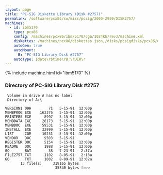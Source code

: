 ```yaml
---
layout: page
title: "PC-SIG Diskette Library (Disk #2757)"
permalink: /software/pcx86/sw/misc/pcsig/2000-2999/DISK2757/
machines:
  - id: ibm5170
    type: pcx86
    config: /machines/pcx86/ibm/5170/cga/1024kb/rev3/machine.xml
    diskettes: /machines/pcx86/diskettes.json,/disks/pcsigdisks/pcx86/diskettes.json
    autoGen: true
    autoMount:
      B: "PC-SIG Library Disk #2757"
    autoType: $date\r$time\rB:\rDIR\r
---
```


{% include machine.html id="ibm5170" %}

### Directory of PC-SIG Library Disk #2757

     Volume in drive A has no label
     Directory of A:\

    VERSION1 09H        71   5-15-91  12:00p
    MEMBPROG EXE    162376   5-15-91  12:00p
    PRINTERS EXE      8997   5-15-91  12:00p
    MEMBDATA EXE     26173   5-15-91  12:00p
    MEMBDOC  EXE     59531   5-15-91  12:00p
    INSTALL  EXE     32999   5-15-91  12:00p
    LIST     COM     10231   5-15-91  12:00p
    VENDOR   DOC      9503   5-15-91
    REGISTER DOC      5154   5-15-91  12:00p
    README   DOC      1988   5-15-91  12:00p
    GO       BAT        38   7-23-91   2:37a
    FILE2757 TXT      1102   8-05-91   2:13a
    GO       TXT      1002   8-09-91  12:02a
           13 file(s)     319165 bytes
                           35840 bytes free

